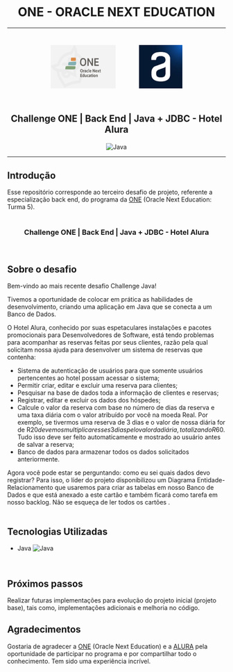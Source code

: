 # <div align="center">**ONE - ORACLE NEXT EDUCATION**</div>
---

<div align="center">
    <img src="imagens\one.png" width="150" height="100" hspace="25" style="margin: 25px">
    <img src="imagens\alura.png" width="100" height="100" hspace="25" style="margin: 25px">
 </div>

## <div align="center">**Challenge ONE | Back End | Java + JDBC - Hotel Alura**</div>
 

<div align="center">   
    <img align="center" alt="Java" height="50" width="50" src="https://cdn.jsdelivr.net/gh/devicons/devicon/icons/java/java-original.svg">   
</div>

---

## Introdução

Esse repositório corresponde ao terceiro desafio de projeto, referente a especialização back end, do programa da [ONE](https://www.oracle.com/br/education/oracle-next-education/) (Oracle Next Education: Turma 5).
<br><br>

### <div align="center">**Challenge ONE | Back End | Java + JDBC - Hotel Alura**</div>  
<br>


## Sobre o desafio

Bem-vindo ao mais recente desafio Challenge Java!

Tivemos a oportunidade de colocar em prática as habilidades de desenvolvimento, criando uma aplicação em Java que se conecta a um Banco de Dados.

O Hotel Alura, conhecido por suas espetaculares instalações e pacotes promocionais para Desenvolvedores de Software, está tendo problemas para acompanhar as reservas feitas por seus clientes, razão pela qual solicitam nossa ajuda para desenvolver um sistema de reservas que contenha:

- Sistema de autenticação de usuários para que somente usuários pertencentes ao hotel possam acessar o sistema;
- Permitir criar, editar e excluir uma reserva para clientes;
- Pesquisar na base de dados toda a informação de clientes e reservas;
- Registrar, editar e excluir os dados dos hóspedes;
- Calcule o valor da reserva com base no número de dias da reserva e uma taxa diária com o valor atribuído por você na moeda Real. Por exemplo, se tivermos uma reserva de 3 dias e o valor de nossa diária for de R$20 devemos multiplicar esses 3 dias pelo valor da diária, totalizando R$60. Tudo isso deve ser feito automaticamente e mostrado ao usuário antes de salvar a reserva;
- Banco de dados para armazenar todos os dados solicitados anteriormente.

Agora você pode estar se perguntando: como eu sei quais dados devo registrar? Para isso, o líder do projeto disponibilizou um Diagrama Entidade-Relacionamento que usaremos para criar as tabelas em nosso Banco de Dados e que está anexado a este cartão e também ficará como tarefa em nosso backlog. Não se esqueça de ler todos os cartões .
<br><br>

## Tecnologias Utilizadas

- Java <img alt="Java" height="25" width="50" src="https://cdn.jsdelivr.net/gh/devicons/devicon/icons/java/java-original.svg">
<br>

## Próximos passos

Realizar futuras implementações para evolução do projeto inicial (projeto base), tais como, implementações adicionais e melhoria no código.


## Agradecimentos
Gostaria de agradecer a [ONE](https://www.oracle.com/br/education/oracle-next-education/) (Oracle Next Education) e a [ALURA](https://www.alura.com.br/) pela oportunidade de participar no programa e por compartilhar todo o conhecimento. Tem sido uma experiência incrível.
